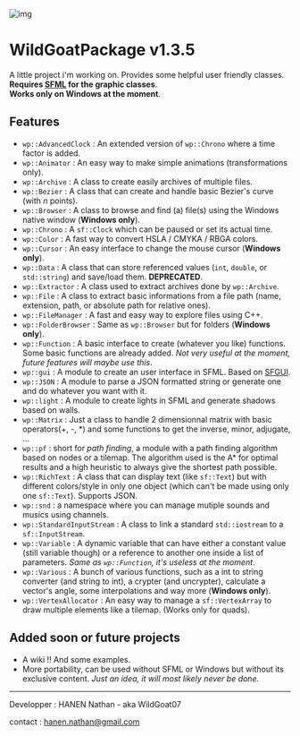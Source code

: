 ![img](https://github.com/WildGoat07/WildGoatPackage-Release/blob/master/logo%20x256.png)

# WildGoatPackage v1.3.5

A little project i'm working on. Provides some helpful user friendly classes.<br/>**Requires [SFML](https://www.sfml-dev.org/index.php) for the graphic classes**.<br/>**Works only on Windows at the moment**.

## Features

* `wp::AdvancedClock` : An extended version of `wp::Chrono` where a time factor is added.
* `wp::Animator` : An easy way to make simple animations (transformations only).
* `wp::Archive` : A class to create easily archives of multiple files.
* `wp::Bezier` : A class that can create and handle basic Bezier's curve (with *n* points).
* `wp::Browser` : A class to browse and find (a) file(s) using the Windows native window (**Windows only**).
* `wp::Chrono` : A `sf::Clock` which can be paused or set its actual time.
* `wp::Color` : A fast way to convert HSLA / CMYKA / RBGA colors.
* `wp::Cursor` : An easy interface to change the mouse cursor (**Windows only**).
* `wp::Data` : A class that can store referenced values (`int`, `double`, or `std::string`) and save/load them. **DEPRECATED**.
* `wp::Extractor` : A class used to extract archives done by `wp::Archive`.
* `wp::File` : A class to extract basic informations from a file path (name, extension, path, or absolute path for relative ones).
* `wp::FileManager` : A fast and easy way to explore files using C++.
* `wp::FolderBrowser` : Same as `wp::Browser` but for folders (**Windows only**).
* `wp::Function` : A basic interface to create (whatever you like) functions. Some basic functions are already added. *Not very useful at the moment, future features will maybe use this*.
* `wp::gui` : A module to create an user interface in SFML. Based on [SFGUI](https://github.com/TankOs/SFGUI).
* `wp::JSON` : A module to parse a JSON formatted string or generate one and do whatever you want with it.
* `wp::light` : A module to create lights in SFML and generate shadows based on walls.
* `wp::Matrix` : Just a class to handle 2 dimensionnal matrix with basic operators(+, -, \*) and some functions to get the inverse, minor, adjugate, ...
* `wp::pf` : short for *path finding*, a module with a path finding algorithm based on nodes or a tilemap. The algorithm used is the A\* for optimal results and a high heuristic to always give the shortest path possible. 
* `wp::RichText` : A class that can display text (like `sf::Text`) but with different colors/style in only one object (which can't be made using only one `sf::Text`). Supports JSON.
* `wp::snd` : a namespace where you can manage mutiple sounds and musics using channels.
* `wp::StandardInputStream` : A class to link a standard `std::iostream` to a `sf::InputStream`. 
* `wp::Variable` : A dynamic variable that can have either a constant value (still variable though) or a reference to another one inside a list of parameters. *Same as `wp::Function`, it's useless at the moment*.
* `wp::Various` : A bunch of various functions, such as a int to string converter (and string to int), a crypter (and uncrypter), calculate a vector's angle, some interpolations and way more (**Windows only**).
* `wp::VertexAllocator` : An easy way to manage a `sf::VertexArray` to draw multiple elements like a tilemap. (Works only for quads).

## Added soon or future projects

* A wiki !! And some examples.
* More portability, can be used without SFML or Windows but without its exclusive content. *Just an idea, it will most likely never be done.*

---

Developper : HANEN Nathan - aka WildGoat07

contact : hanen.nathan@gmail.com
